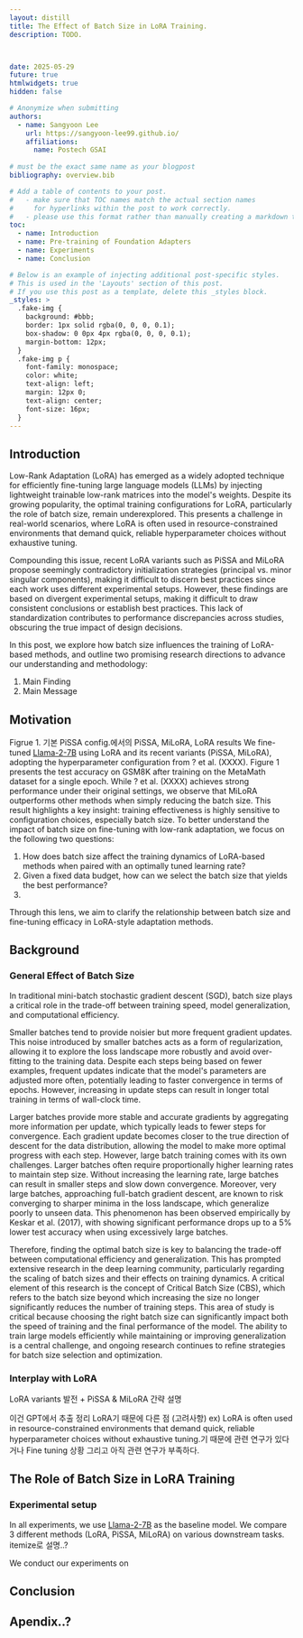 ```yaml
---
layout: distill
title: The Effect of Batch Size in LoRA Training.
description: TODO.



date: 2025-05-29
future: true
htmlwidgets: true
hidden: false

# Anonymize when submitting
authors:
  - name: Sangyoon Lee
    url: https://sangyoon-lee99.github.io/
    affiliations:
      name: Postech GSAI
 
# must be the exact same name as your blogpost
bibliography: overview.bib  

# Add a table of contents to your post.
#   - make sure that TOC names match the actual section names
#     for hyperlinks within the post to work correctly. 
#   - please use this format rather than manually creating a markdown table of contents.
toc:
  - name: Introduction
  - name: Pre-training of Foundation Adapters
  - name: Experiments
  - name: Conclusion

# Below is an example of injecting additional post-specific styles.
# This is used in the 'Layouts' section of this post.
# If you use this post as a template, delete this _styles block.
_styles: >
  .fake-img {
    background: #bbb;
    border: 1px solid rgba(0, 0, 0, 0.1);
    box-shadow: 0 0px 4px rgba(0, 0, 0, 0.1);
    margin-bottom: 12px;
  }
  .fake-img p {
    font-family: monospace;
    color: white;
    text-align: left;
    margin: 12px 0;
    text-align: center;
    font-size: 16px;
  }
---
```



## Introduction

Low-Rank Adaptation (LoRA) has emerged as a widely adopted technique for efficiently fine-tuning large language models (LLMs) by injecting lightweight trainable low-rank matrices into the model's weights. Despite its growing popularity, the optimal training configurations for LoRA, particularly the role of batch size, remain underexplored. This presents a challenge in real-world scenarios, where LoRA is often used in resource-constrained environments that demand quick, reliable hyperparameter choices without exhaustive tuning.

Compounding this issue, recent LoRA variants such as PiSSA and MiLoRA propose seemingly contradictory initialization strategies (principal vs. minor singular components), making it difficult to discern best practices since each work uses different experimental setups. However, these findings are based on divergent experimental setups, making it difficult to draw consistent conclusions or establish best practices. This lack of standardization contributes to performance discrepancies across studies, obscuring the true impact of design decisions.

In this post, we explore how batch size influences the training of LoRA-based methods, and outline two promising research directions to advance our understanding and methodology:

1. Main Finding
2. Main Message

## Motivation

Figrue 1. 기본 PiSSA config.에서의 PiSSA, MiLoRA, LoRA results
We fine-tuned [Llama-2-7B](https://huggingface.co/meta-llama/Llama-2-7b-hf) using LoRA and its recent variants (PiSSA, MiLoRA), adopting the hyperparameter configuration from ? et al. (XXXX). Figure 1 presents the test accuracy on GSM8K after training on the MetaMath dataset for a single epoch. While ? et al. (XXXX) achieves strong performance under their original settings, we observe that MiLoRA outperforms other methods when simply reducing the batch size. This result highlights a key insight: training effectiveness is highly sensitive to configuration choices, especially batch size.
To better understand the impact of batch size on fine-tuning with low-rank adaptation, we focus on the following two questions:

1. How does batch size affect the training dynamics of LoRA-based methods when paired with an optimally tuned learning rate?
2. Given a fixed data budget, how can we select the batch size that yields the best performance?
3. 
Through this lens, we aim to clarify the relationship between batch size and fine-tuning efficacy in LoRA-style adaptation methods.

## Background

### General Effect of Batch Size

In traditional mini-batch stochastic gradient descent (SGD), batch size plays a critical role in the trade-off between training speed, model generalization, and computational efficiency.

Smaller batches tend to provide noisier but more frequent gradient updates. This noise introduced by smaller batches acts as a form of regularization, allowing it to explore the loss landscape more robustly and avoid over-fitting to the training data. Despite each steps being based on fewer examples, frequent updates indicate that the model's parameters are adjusted more often, potentially leading to faster convergence in terms of epochs. However, increasing in update steps can result in longer total training in terms of wall-clock time.

Larger batches provide more stable and accurate gradients by aggregating more information per update, which typically leads to fewer steps for convergence. Each gradient update becomes closer to the true direction of descent for the data distribution, allowing the model to make more optimal progress with each step. However, large batch training comes with its own challenges. Larger batches often require proportionally higher learning rates to maintain step size. Without increasing the learning rate, large batches can result in smaller steps and slow down convergence. Moreover, very large batches, approaching full-batch gradient descent, are known to risk converging to sharper minima in the loss landscape, which generalize poorly to unseen data. This phenomenon has been observed empirically by Keskar et al. (2017), with showing significant performance drops up to a 5% lower test accuracy when using excessively large batches.

Therefore, finding the optimal batch size is key to balancing the trade-off between computational efficiency and generalization. This has prompted extensive research in the deep learning community, particularly regarding the scaling of batch sizes and their effects on training dynamics. A critical element of this research is the concept of Critical Batch Size (CBS), which refers to the batch size beyond which increasing the size no longer significantly reduces the number of training steps. This area of study is critical because choosing the right batch size can significantly impact both the speed of training and the final performance of the model. The ability to train large models efficiently while maintaining or improving generalization is a central challenge, and ongoing research continues to refine strategies for batch size selection and optimization.

### Interplay with LoRA

LoRA variants 발전 + PiSSA & MiLoRA 간략 설명

이건 GPT에서 추출 정리
LoRA기 때문에 다른 점 (고려사항) ex) LoRA is often used in resource-constrained environments that demand quick, reliable hyperparameter choices without exhaustive tuning.기 때문에 관련 연구가 있다거나
Fine tuning 상황
그리고 아직 관련 연구가 부족하다.

## The Role of Batch Size in LoRA Training

### Experimental setup 

In all experiments, we use [Llama-2-7B](https://huggingface.co/meta-llama/Llama-2-7b-hf) as the baseline model. We compare 3 different methods (LoRA, PiSSA, MiLoRA) on various downstream tasks.
itemize로 설명..?

We conduct our experiments on 

## Conclusion

## Apendix..?
